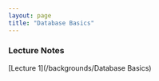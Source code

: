 ```yaml
---
layout: page
title: "Database Basics"
---
```


### Lecture Notes

[Lecture 1](/backgrounds/Database Basics)
